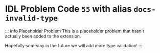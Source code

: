# IDL Problem Code `55` with alias `docs-invalid-type`

::: info Placeholder Problem
This is a placeholder problem that hasn't actually been added to the extension.

Hopefully someday in the future we will add more type validation!
:::
